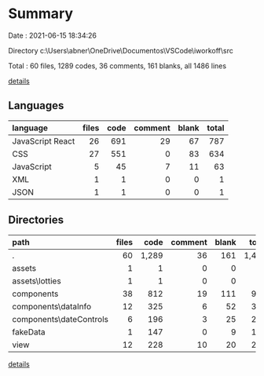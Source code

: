 # Summary

Date : 2021-06-15 18:34:26

Directory c:\Users\abner\OneDrive\Documentos\VSCode\iworkoff\src

Total : 60 files,  1289 codes, 36 comments, 161 blanks, all 1486 lines

[details](details.md)

## Languages
| language | files | code | comment | blank | total |
| :--- | ---: | ---: | ---: | ---: | ---: |
| JavaScript React | 26 | 691 | 29 | 67 | 787 |
| CSS | 27 | 551 | 0 | 83 | 634 |
| JavaScript | 5 | 45 | 7 | 11 | 63 |
| XML | 1 | 1 | 0 | 0 | 1 |
| JSON | 1 | 1 | 0 | 0 | 1 |

## Directories
| path | files | code | comment | blank | total |
| :--- | ---: | ---: | ---: | ---: | ---: |
| . | 60 | 1,289 | 36 | 161 | 1,486 |
| assets | 1 | 1 | 0 | 0 | 1 |
| assets\lotties | 1 | 1 | 0 | 0 | 1 |
| components | 38 | 812 | 19 | 111 | 942 |
| components\dataInfo | 12 | 325 | 6 | 52 | 383 |
| components\dateControls | 6 | 196 | 3 | 25 | 224 |
| fakeData | 1 | 147 | 0 | 9 | 156 |
| view | 12 | 228 | 10 | 20 | 258 |

[details](details.md)